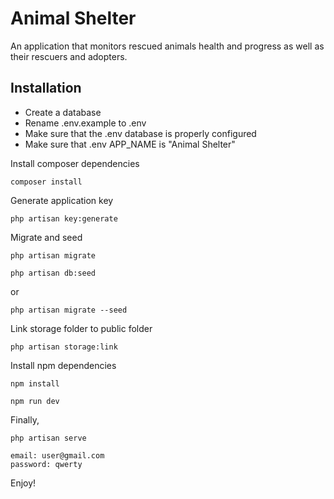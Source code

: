 # Animal Shelter

An application that monitors rescued animals health and progress as well as their rescuers and adopters.

## Installation

-   Create a database
-   Rename .env.example to .env
-   Make sure that the .env database is properly configured
-   Make sure that .env APP_NAME is "Animal Shelter"

Install composer dependencies

```
composer install
```

Generate application key

```
php artisan key:generate
```

Migrate and seed

```
php artisan migrate
```

```
php artisan db:seed
```

or

```
php artisan migrate --seed
```

Link storage folder to public folder

```
php artisan storage:link
```

Install npm dependencies

```
npm install
```

```
npm run dev
```

Finally,

```
php artisan serve
```

```
email: user@gmail.com
password: qwerty
```

Enjoy!
